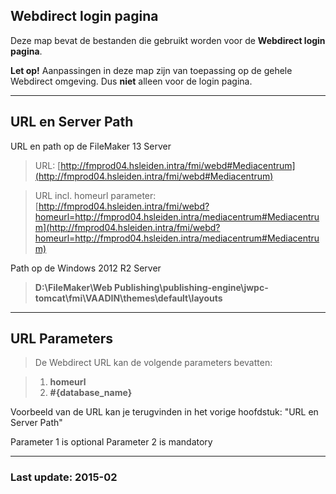 ## Webdirect login pagina
 
Deze map bevat de bestanden die gebruikt worden voor de **Webdirect login pagina**.

**Let op!** 
Aanpassingen in deze map zijn van toepassing op de gehele Webdirect omgeving.
Dus **niet** alleen voor de login pagina.

- - -

## URL en Server Path

URL en path op de FileMaker 13 Server

> URL: 
  [http://fmprod04.hsleiden.intra/fmi/webd#Mediacentrum](http://fmprod04.hsleiden.intra/fmi/webd#Mediacentrum)
  
> URL incl. homeurl parameter: 
  [http://fmprod04.hsleiden.intra/fmi/webd?homeurl=http://fmprod04.hsleiden.intra/mediacentrum#Mediacentrum](http://fmprod04.hsleiden.intra/fmi/webd?homeurl=http://fmprod04.hsleiden.intra/mediacentrum#Mediacentrum)

Path op de Windows 2012 R2 Server
> **D:\FileMaker\Web Publishing\publishing-engine\jwpc-tomcat\fmi\VAADIN\themes\default\layouts** 

- - -

## URL Parameters
> De Webdirect URL kan de volgende parameters bevatten:

> 1.  **homeurl**
> 2.  **#{database_name}**

Voorbeeld van de URL kan je terugvinden in het vorige hoofdstuk: "URL en Server Path"

Parameter 1 is optional
Parameter 2 is mandatory

- - -

### Last update: 2015-02